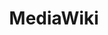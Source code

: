 ---
blog: https://blog.wikimedia.org/c/technology
facebook: https://www.facebook.com/MediaWikiProject
googleplus: https://plus.google.com/u/0/b/103470172168784626509/103470172168784626509/posts
images:
- mediawiki-ar21.svg
logohandle: mediawiki
sort: mediawiki
title: MediaWiki
twitter: https://x.com/MediaWiki
website: https://www.mediawiki.org/
---